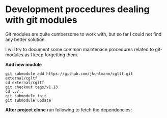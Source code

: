 # Development procedures dealing with git modules

Git modules are quite cumbersome to work with,
but so far I could not find any better solution.

I will try to document some common maintenace procedures
related to git-modules as I keep forgetting them.

**Add new module**

    git submodule add https://github.com/jkuhlmann/cgltf.git external/cgltf
    cd external/cgltf
    git checkout tags/v1.13
    cd ../..
    git submodule init
    git submodule update

**After project clone** run following to fetch the dependencies:

    